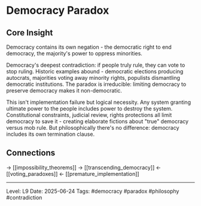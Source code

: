 # Democracy Paradox

## Core Insight
Democracy contains its own negation - the democratic right to end democracy, the majority's power to oppress minorities.

Democracy's deepest contradiction: if people truly rule, they can vote to stop ruling. Historic examples abound - democratic elections producing autocrats, majorities voting away minority rights, populists dismantling democratic institutions. The paradox is irreducible: limiting democracy to preserve democracy makes it non-democratic.

This isn't implementation failure but logical necessity. Any system granting ultimate power to the people includes power to destroy the system. Constitutional constraints, judicial review, rights protections all limit democracy to save it - creating elaborate fictions about "true" democracy versus mob rule. But philosophically there's no difference: democracy includes its own termination clause.

## Connections
→ [[impossibility_theorems]]
→ [[transcending_democracy]]
← [[voting_paradoxes]]
← [[premature_implementation]]

---
Level: L9
Date: 2025-06-24
Tags: #democracy #paradox #philosophy #contradiction